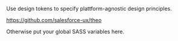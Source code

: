 Use design tokens to specify plattform-agnostic design principles.

https://github.com/salesforce-ux/theo

Otherwise put your global SASS variables here.
